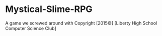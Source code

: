 # Mystical-Slime-RPG
A game we screwed around with
Copyright [2015©] [Liberty High School Computer Science Club]
